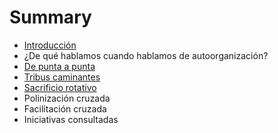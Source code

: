# Summary

* [Introducción](README.md)
* ¿De qué hablamos cuando hablamos de autoorganización?
* [De punta a punta](de_punta_a_punta.md)
* [Tribus caminantes](tribus_caminantes.md)
* [Sacrificio rotativo](sacrificio_rotativo.md)
* Polinización cruzada
* Facilitación cruzada
* Iniciativas consultadas

